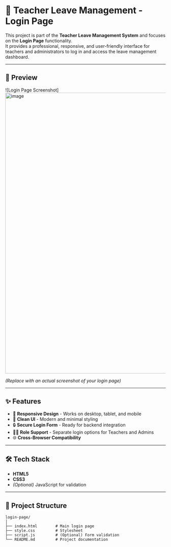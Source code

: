 # 🏫 Teacher Leave Management - Login Page

This project is part of the **Teacher Leave Management System** and focuses on the **Login Page** functionality.  
It provides a professional, responsive, and user-friendly interface for teachers and administrators to log in and access the leave management dashboard.

---

## 📸 Preview

![Login Page Screenshot]<img width="1485" height="883" alt="image" src="https://github.com/user-attachments/assets/a9905b6d-d50e-406e-8a6a-4c2bb3dc050e" />

*(Replace with an actual screenshot of your login page)*

---

## ✨ Features

- 📱 **Responsive Design** - Works on desktop, tablet, and mobile
- 🎨 **Clean UI** - Modern and minimal styling
- 🔒 **Secure Login Form** - Ready for backend integration
- 🧑‍🏫 **Role Support** - Separate login options for Teachers and Admins
- 🌐 **Cross-Browser Compatibility**

---

## 🛠️ Tech Stack

- **HTML5**
- **CSS3**
- *(Optional)* JavaScript for validation

---

## 📂 Project Structure

```plaintext
login-page/
│
├── index.html        # Main login page
├── style.css         # Stylesheet
├── script.js         # (Optional) Form validation
└── README.md         # Project documentation
